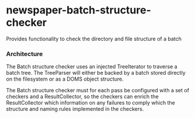 newspaper-batch-structure-checker
=================================
Provides functionality to check the directory and file structure of a batch

### Architecture
The Batch structure checker uses an injected TreeIterator to traverse a batch tree.
The TreeParser will either be backed by a batch stored directly on the filesystem or
as a DOMS object structure.

The Batch structure checker must for each pass be configured with a set of checkers
and a ResultCollector, so the checkers can enrich the ResultCollector which information
on any failures to comply which the structure and naming rules implemented in the checkers.
